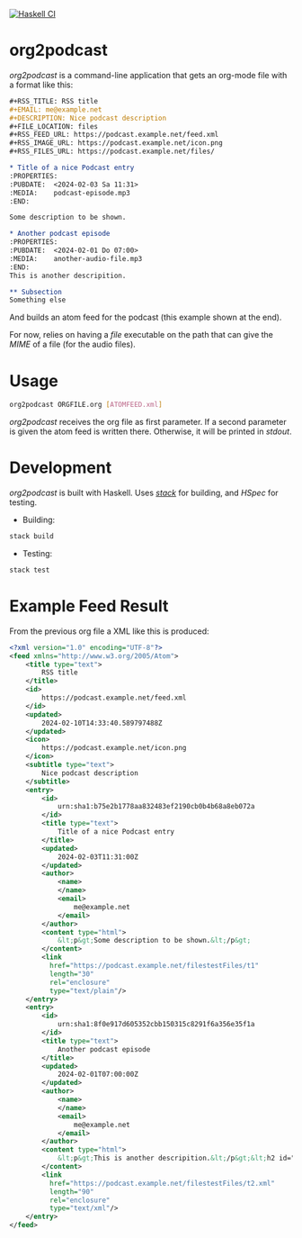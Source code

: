 [![Haskell CI](https://github.com/paradoja/org2podcast/actions/workflows/haskell.yml/badge.svg)](https://github.com/paradoja/org2podcast/actions/workflows/haskell.yml)

# org2podcast

*org2podcast* is a command-line application that gets an org-mode file with a format like this:

``` org
#+RSS_TITLE: RSS title
#+EMAIL: me@example.net
#+DESCRIPTION: Nice podcast description
#+FILE_LOCATION: files
#+RSS_FEED_URL: https://podcast.example.net/feed.xml
#+RSS_IMAGE_URL: https://podcast.example.net/icon.png
#+RSS_FILES_URL: https://podcast.example.net/files/

* Title of a nice Podcast entry
:PROPERTIES:
:PUBDATE:  <2024-02-03 Sa 11:31>
:MEDIA:    podcast-episode.mp3
:END:

Some description to be shown.

* Another podcast episode
:PROPERTIES:
:PUBDATE:  <2024-02-01 Do 07:00>
:MEDIA:    another-audio-file.mp3
:END:
This is another descripition.

** Subsection
Something else
```

And builds an atom feed for the podcast (this example shown at the end).

For now, relies on having a *file* executable on the path that can give the *MIME* of a file (for the audio files).

# Usage

``` sh
org2podcast ORGFILE.org [ATOMFEED.xml]
```

*org2podcast* receives the org file as first parameter. If a second parameter is given the atom feed is written there. Otherwise, it will be printed in *stdout*.

# Development

*org2podcast* is built with Haskell. Uses [*stack*](https://docs.haskellstack.org/) for building, and *HSpec* for testing.

- Building:
``` sh
stack build
```
- Testing:
``` sh
stack test
```

# Example Feed Result

From the previous org file a XML like this is produced:

``` xml
<?xml version="1.0" encoding="UTF-8"?>
<feed xmlns="http://www.w3.org/2005/Atom">
    <title type="text">
        RSS title
    </title>
    <id>
        https://podcast.example.net/feed.xml
    </id>
    <updated>
        2024-02-10T14:33:40.589797488Z
    </updated>
    <icon>
        https://podcast.example.net/icon.png
    </icon>
    <subtitle type="text">
        Nice podcast description
    </subtitle>
    <entry>
        <id>
            urn:sha1:b75e2b1778aa832483ef2190cb0b4b68a8eb072a
        </id>
        <title type="text">
            Title of a nice Podcast entry
        </title>
        <updated>
            2024-02-03T11:31:00Z
        </updated>
        <author>
            <name>
            </name>
            <email>
                me@example.net
            </email>
        </author>
        <content type="html">
            &lt;p&gt;Some description to be shown.&lt;/p&gt;
        </content>
        <link
          href="https://podcast.example.net/filestestFiles/t1"
          length="30"
          rel="enclosure"
          type="text/plain"/>
    </entry>
    <entry>
        <id>
            urn:sha1:8f0e917d605352cbb150315c8291f6a356e35f1a
        </id>
        <title type="text">
            Another podcast episode
        </title>
        <updated>
            2024-02-01T07:00:00Z
        </updated>
        <author>
            <name>
            </name>
            <email>
                me@example.net
            </email>
        </author>
        <content type="html">
            &lt;p&gt;This is another descripition.&lt;/p&gt;&lt;h2 id="org558c12"&gt;Subsection&lt;/h2&gt;&lt;p&gt;Something else&lt;/p&gt;
        </content>
        <link
          href="https://podcast.example.net/filestestFiles/t2.xml"
          length="90"
          rel="enclosure"
          type="text/xml"/>
    </entry>
</feed>
```
